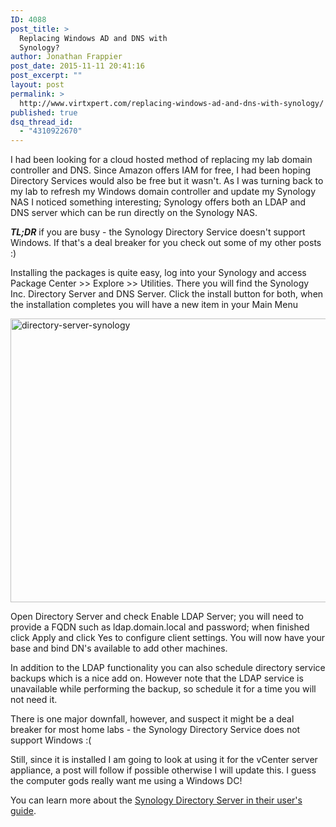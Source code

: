 ```yaml
---
ID: 4088
post_title: >
  Replacing Windows AD and DNS with
  Synology?
author: Jonathan Frappier
post_date: 2015-11-11 20:41:16
post_excerpt: ""
layout: post
permalink: >
  http://www.virtxpert.com/replacing-windows-ad-and-dns-with-synology/
published: true
dsq_thread_id:
  - "4310922670"
---
```

I had been looking for a cloud hosted method of replacing my lab domain controller and DNS. Since Amazon offers IAM for free, I had been hoping Directory Services would also be free but it wasn't. As I was turning back to my lab to refresh my Windows domain controller and update my Synology NAS I noticed something interesting; Synology offers both an LDAP and DNS server which can be run directly on the Synology NAS.

<em><strong>TL;DR</strong></em> if you are busy - the Synology Directory Service doesn't support Windows. If that's a deal breaker for you check out some of my other posts :)

Installing the packages is quite easy, log into your Synology and access Package Center &gt;&gt; Explore &gt;&gt; Utilities. There you will find the Synology Inc. Directory Server and DNS Server. Click the install button for both, when the installation completes you will have a new item in your Main Menu

<a href="http://www.virtxpert.com/wp-content/uploads/2015/11/directory-server-synology.png"><img class="aligncenter size-full wp-image-4089" src="http://www.virtxpert.com/wp-content/uploads/2015/11/directory-server-synology.png" alt="directory-server-synology" width="1252" height="454" /></a>

Open Directory Server and check Enable LDAP Server; you will need to provide a FQDN such as ldap.domain.local and password; when finished click Apply and click Yes to configure client settings. You will now have your base and bind DN's available to add other machines.

In addition to the LDAP functionality you can also schedule directory service backups which is a nice add on. However note that the LDAP service is unavailable while performing the backup, so schedule it for a time you will not need it.

There is one major downfall, however, and suspect it might be a deal breaker for most home labs - the Synology Directory Service does not support Windows :(

Still, since it is installed I am going to look at using it for the vCenter server appliance, a post will follow if possible otherwise I will update this. I guess the computer gods really want me using a Windows DC!

You can learn more about the <a href="https://global.download.synology.com/download/Document/UserGuide/Packages/DirectoryServer/DirectoryServer_enu.pdf" target="_blank">Synology Directory Server in their user's guide</a>.